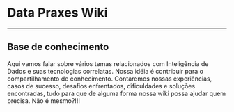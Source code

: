 # Data Praxes Wiki
------------------
## Base de conhecimento

Aqui vamos falar sobre vários temas relacionados com Inteligência de Dados e suas tecnologias correlatas.
Nossa idéia é contribuir para o compartilhamento de conhecimento. 
Contaremos nossas experiências, casos de sucesso, desafios enfrentados, dificuldades e soluções encontradas, tudo para que de alguma forma nossa wiki possa ajudar quem precisa. Não é mesmo?!!!



